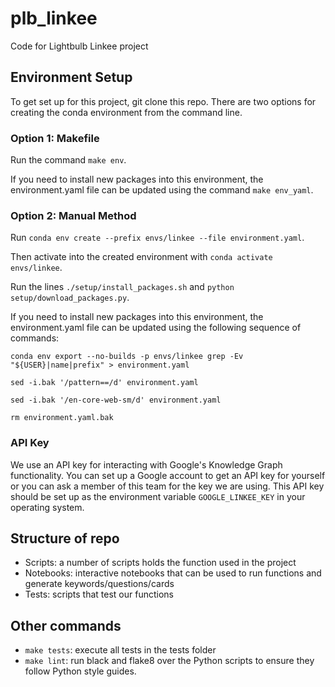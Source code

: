 # plb_linkee
Code for Lightbulb Linkee project

## Environment Setup

To get set up for this project, git clone this repo. There are two options for creating the conda environment from the command line.

### Option 1: Makefile
Run the command `make env`. 

If you need to install new packages into this environment, the environment.yaml file can be updated using the command `make env_yaml`.

### Option 2: Manual Method
Run `conda env create --prefix envs/linkee --file environment.yaml`.

Then activate into the created environment with `conda activate envs/linkee`.

Run the lines `./setup/install_packages.sh` and `python setup/download_packages.py`.

If you need to install new packages into this environment, the environment.yaml file can be updated using the following sequence of commands:

`conda env export --no-builds -p envs/linkee grep -Ev "${USER}|name|prefix" > environment.yaml`

`sed -i.bak '/pattern==/d' environment.yaml`

`sed -i.bak '/en-core-web-sm/d' environment.yaml`

`rm environment.yaml.bak`

### API Key
We use an API key for interacting with Google's Knowledge Graph functionality. You can set up a Google account to get an API key for yourself or you can ask a member of this team for the key we are using. This API key should be set up as the environment variable `GOOGLE_LINKEE_KEY` in your operating system.

## Structure of repo

- Scripts: a number of scripts holds the function used in the project
- Notebooks: interactive notebooks that can be used to run functions and generate keywords/questions/cards
- Tests: scripts that test our functions

## Other commands

- `make tests`: execute all tests in the tests folder
- `make lint`: run black and flake8 over the Python scripts to ensure they follow Python style guides.
